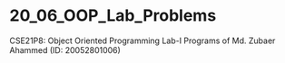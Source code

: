 # 20_06_OOP_Lab_Problems
CSE21P8: Object Oriented Programming Lab-I Programs of Md. Zubaer Ahammed (ID: 20052801006)
